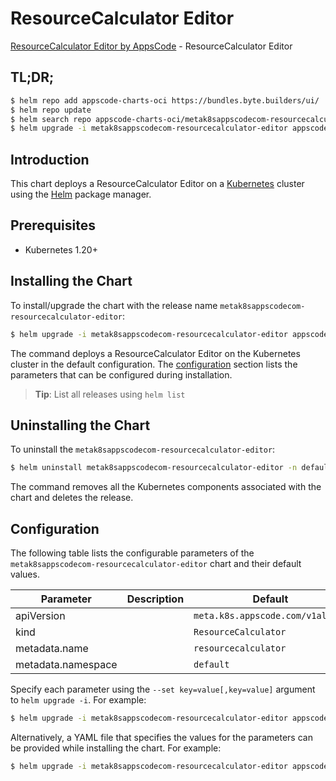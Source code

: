 # ResourceCalculator Editor

[ResourceCalculator Editor by AppsCode](https://byte.builders) - ResourceCalculator Editor

## TL;DR;

```bash
$ helm repo add appscode-charts-oci https://bundles.byte.builders/ui/
$ helm repo update
$ helm search repo appscode-charts-oci/metak8sappscodecom-resourcecalculator-editor --version=v0.4.21
$ helm upgrade -i metak8sappscodecom-resourcecalculator-editor appscode-charts-oci/metak8sappscodecom-resourcecalculator-editor -n default --create-namespace --version=v0.4.21
```

## Introduction

This chart deploys a ResourceCalculator Editor on a [Kubernetes](http://kubernetes.io) cluster using the [Helm](https://helm.sh) package manager.

## Prerequisites

- Kubernetes 1.20+

## Installing the Chart

To install/upgrade the chart with the release name `metak8sappscodecom-resourcecalculator-editor`:

```bash
$ helm upgrade -i metak8sappscodecom-resourcecalculator-editor appscode-charts-oci/metak8sappscodecom-resourcecalculator-editor -n default --create-namespace --version=v0.4.21
```

The command deploys a ResourceCalculator Editor on the Kubernetes cluster in the default configuration. The [configuration](#configuration) section lists the parameters that can be configured during installation.

> **Tip**: List all releases using `helm list`

## Uninstalling the Chart

To uninstall the `metak8sappscodecom-resourcecalculator-editor`:

```bash
$ helm uninstall metak8sappscodecom-resourcecalculator-editor -n default
```

The command removes all the Kubernetes components associated with the chart and deletes the release.

## Configuration

The following table lists the configurable parameters of the `metak8sappscodecom-resourcecalculator-editor` chart and their default values.

|     Parameter      | Description |                   Default                   |
|--------------------|-------------|---------------------------------------------|
| apiVersion         |             | <code>meta.k8s.appscode.com/v1alpha1</code> |
| kind               |             | <code>ResourceCalculator</code>             |
| metadata.name      |             | <code>resourcecalculator</code>             |
| metadata.namespace |             | <code>default</code>                        |


Specify each parameter using the `--set key=value[,key=value]` argument to `helm upgrade -i`. For example:

```bash
$ helm upgrade -i metak8sappscodecom-resourcecalculator-editor appscode-charts-oci/metak8sappscodecom-resourcecalculator-editor -n default --create-namespace --version=v0.4.21 --set apiVersion=meta.k8s.appscode.com/v1alpha1
```

Alternatively, a YAML file that specifies the values for the parameters can be provided while
installing the chart. For example:

```bash
$ helm upgrade -i metak8sappscodecom-resourcecalculator-editor appscode-charts-oci/metak8sappscodecom-resourcecalculator-editor -n default --create-namespace --version=v0.4.21 --values values.yaml
```
